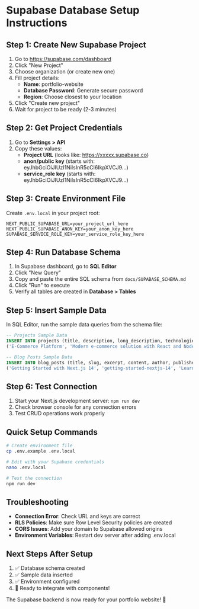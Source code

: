 # Supabase Database Setup Instructions

## Step 1: Create New Supabase Project

1. Go to https://supabase.com/dashboard
2. Click "New Project"
3. Choose organization (or create new one)
4. Fill project details:
   - **Name**: portfolio-website
   - **Database Password**: Generate secure password
   - **Region**: Choose closest to your location
5. Click "Create new project"
6. Wait for project to be ready (2-3 minutes)

## Step 2: Get Project Credentials

1. Go to **Settings > API**
2. Copy these values:
   - **Project URL** (looks like: https://xxxxx.supabase.co)
   - **anon/public key** (starts with: eyJhbGciOiJIUzI1NiIsInR5cCI6IkpXVCJ9...)
   - **service_role key** (starts with: eyJhbGciOiJIUzI1NiIsInR5cCI6IkpXVCJ9...)

## Step 3: Create Environment File

Create `.env.local` in your project root:

```env
NEXT_PUBLIC_SUPABASE_URL=your_project_url_here
NEXT_PUBLIC_SUPABASE_ANON_KEY=your_anon_key_here
SUPABASE_SERVICE_ROLE_KEY=your_service_role_key_here
```

## Step 4: Run Database Schema

1. In Supabase dashboard, go to **SQL Editor**
2. Click "New Query"
3. Copy and paste the entire SQL schema from `docs/SUPABASE_SCHEMA.md`
4. Click "Run" to execute
5. Verify all tables are created in **Database > Tables**

## Step 5: Insert Sample Data

In SQL Editor, run the sample data queries from the schema file:

```sql
-- Projects Sample Data
INSERT INTO projects (title, description, long_description, technologies, image_url, category, featured) VALUES
('E-Commerce Platform', 'Modern e-commerce solution with React and Node.js', 'A comprehensive e-commerce platform...', '{"React", "Node.js", "PostgreSQL", "Stripe", "JWT"}', '/modern-ecommerce-interface.png', 'Web Development', true);

-- Blog Posts Sample Data
INSERT INTO blog_posts (title, slug, excerpt, content, author, published, featured, tags, reading_time) VALUES
('Getting Started with Next.js 14', 'getting-started-nextjs-14', 'Learn the fundamentals...', 'Content here...', 'Markus Prap', true, true, '{"Next.js", "React", "Web Development"}', 8);
```

## Step 6: Test Connection

1. Start your Next.js development server: `npm run dev`
2. Check browser console for any connection errors
3. Test CRUD operations work properly

## Quick Setup Commands

```bash
# Create environment file
cp .env.example .env.local

# Edit with your Supabase credentials
nano .env.local

# Test the connection
npm run dev
```

## Troubleshooting

- **Connection Error**: Check URL and keys are correct
- **RLS Policies**: Make sure Row Level Security policies are created
- **CORS Issues**: Add your domain to Supabase allowed origins
- **Environment Variables**: Restart dev server after adding .env.local

## Next Steps After Setup

1. ✅ Database schema created
2. ✅ Sample data inserted
3. ✅ Environment configured
4. 🚀 Ready to integrate with components!

The Supabase backend is now ready for your portfolio website! 🎉